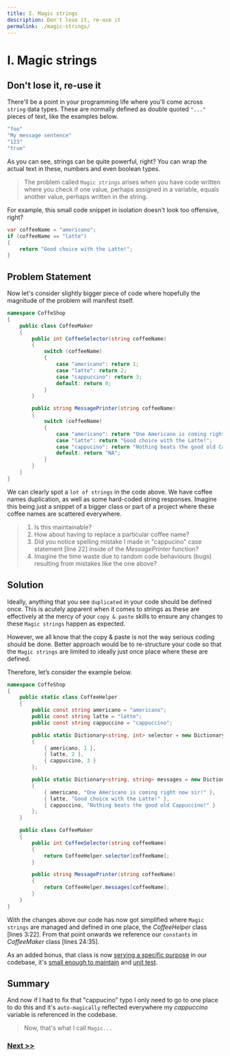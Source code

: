 ```yaml
---
title: I. Magic strings
description: Don't lose it, re-use it
permalink: ./magic-strings/
---
```


# I. Magic strings

## Don't lose it, re-use it

There'll be a point in your programming life where you'll come across `string` data types. These are normally defined as double quoted `"..."` pieces of text, like the examples below.

```csharp
"foo"
"My message sentence"
"123"
"true"
```

As you can see, strings can be quite powerful, right? You can wrap the actual text in these, numbers and even boolean types.

> The problem called `Magic strings` arises when you have code written where you check if one value, perhaps assigned in a variable, equals another value, perhaps written in the string.

For example, this small code snippet in isolation doesn't look too offensive, right?

```csharp
var coffeeName = "americano";
if (coffeeName == "latte")
{
    return "Good choice with the Latte!";
}
```

## Problem Statement

Now let's consider slightly bigger piece of code where hopefully the magnitude of the problem will manifest itself.


```csharp
namespace CoffeShop
{
    public class CoffeeMaker
    {
        public int CoffeeSelector(string coffeeName)
        {
            switch (coffeeName)
            {
                case "americano": return 1;
                case "latte": return 2;
                case "cappuccino": return 3;
                default: return 0;
            }
        }

        public string MessagePrinter(string coffeeName)
        {
            switch (coffeeName)
            {
                case "americano": return "One Americano is coming right now sir!";
                case "latte": return "Good choice with the Latte!";
                case "cappucino": return "Nothing beats the good old Cappuccino!";
                default: return "NA";
            }
        }
    }
}
```

We can clearly spot a `lot of strings` in the code above. We have coffee names duplication, as well as some hard-coded string responses. Imagine this being just a snippet of a bigger class or part of a project where these coffee names are scattered everywhere.

> 1. Is this maintainable?
> 2. How about having to replace a particular coffee name?
> 3. Did you notice spelling mistake I made in "cappucino" case statement [line 22] inside of the *MessagePrinter* function?
> 4. Imagine the time waste due to random code behaviours (bugs) resulting from mistakes like the one above?

## Solution

Ideally, anything that you see `duplicated` in your code should be defined once. This is acutely apparent when it comes to strings as these are effectively at the mercy of your `copy & paste` skills to ensure any changes to these `Magic strings` happen as expected.

However, we all know that the copy & paste is not the way serious coding should be done. Better approach would be to re-structure your code so that the `Magic strings` are limited to ideally just once place where these are defined. 

Therefore, let’s consider the example below.

```csharp
namespace CoffeShop
{
    public static class CoffeeHelper
    {
        public const string americano = "americano";
        public const string latte = "latte";
        public const string cappuccino = "cappuccino";

        public static Dictionary<string, int> selector = new Dictionary<string, int>()
        {
            { americano, 1 },
            { latte, 2 },
            { cappuccino, 3 }
        };

        public static Dictionary<string, string> messages = new Dictionary<string, string>()
        {
            { americano, "One Americano is coming right now sir!" },
            { latte, "Good choice with the Latte!" },
            { cappuccino, "Nothing beats the good old Cappuccino!" }
        };
    }

    public class CoffeeMaker
    {
        public int CoffeeSelector(string coffeeName)
        {
            return CoffeeHelper.selector[coffeeName];
        }

        public string MessagePrinter(string coffeeName)
        {
            return CoffeeHelper.messages[coffeeName];
        }
    }
}
```

With the changes above our code has now got simplified where `Magic strings` are managed and defined in one place, the *CoffeeHelper* class [lines 3:22]. From that point onwards we reference our `constants` in *CoffeeMaker* class [lines 24:35]. 

As an added bonus, that class is now [serving a specific purpose](./logic-in-wrong-places) in our codebase, it's [small enough to maintain](./large-method-bodies) and [unit test](./no-unit-tests).

## Summary

And now if I had to fix that "cappucino" typo I only need to go to one place to do this and it's `auto-magically` reflected everywhere my *cappuccino* variable is referenced in the codebase. 

> Now, that's what I call `Magic...`

### [Next >>](./one-trick-pony-variables)
